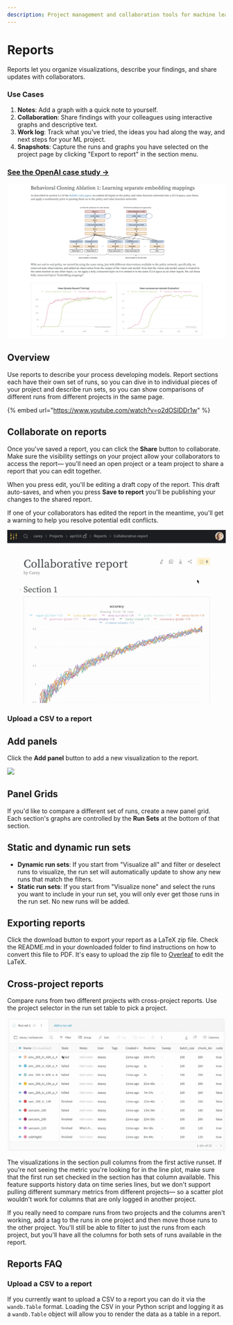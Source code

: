 ```yaml
---
description: Project management and collaboration tools for machine learning projects
---
```


# Reports

Reports let you organize visualizations, describe your findings, and share updates with collaborators.

### Use Cases

1. **Notes**: Add a graph with a quick note to yourself.
2. **Collaboration**: Share findings with your colleagues using interactive graphs and descriptive text.
3. **Work log**: Track what you've tried, the ideas you had along the way, and next steps for your ML project.
4. **Snapshots**: Capture the runs and graphs you have selected on the project page by clicking "Export to report" in the section menu.

### [See the OpenAI case study →](https://bit.ly/wandb-learning-dexterity)

![](.gitbook/assets/screen-shot-2020-06-25-at-1.30.50-am.png)

## Overview

Use reports to describe your process developing models. Report sections each have their own set of runs, so you can dive in to individual pieces of your project and describe run sets, so you can show comparisons of different runs from different projects in the same page. 

{% embed url="https://www.youtube.com/watch?v=o2dOSIDDr1w" %}

## Collaborate on reports

Once you've saved a report, you can click the **Share** button to collaborate. Make sure the visibility settings on your project allow your collaborators to access the report— you'll need an open project or a team project to share a report that you can edit together.

When you press edit, you'll be editing a draft copy of the report. This draft auto-saves, and when you press **Save to report** you'll be publishing your changes to the shared report.

If one of your collaborators has edited the report in the meantime, you'll get a warning to help you resolve potential edit conflicts.

![](.gitbook/assets/collaborative-reports.gif)

### Upload a CSV to a report 

## Add panels

Click the **Add panel** button to add a new visualization to the report.

![](https://downloads.intercomcdn.com/i/o/142935595/d1422f30460a39b8b4868885/image.png)

## Panel Grids

If you'd like to compare a different set of runs, create a new panel grid. Each section's graphs are controlled by the **Run Sets** at the bottom of that section.

## Static and dynamic run sets

* **Dynamic run sets**: If you start from "Visualize all" and filter or deselect runs to visualize, the run set will automatically update to show any new runs that match the filters.
* **Static run sets**: If you start from "Visualize none" and select the runs you want to include in your run set, you will only ever get those runs in the run set. No new runs will be added.

## Exporting reports

Click the download button to export your report as a LaTeX zip file. Check the README.md in your downloaded folder to find instructions on how to convert this file to PDF. It's easy to upload the zip file to [Overleaf](https://www.overleaf.com/) to edit the LaTeX.

## Cross-project reports

Compare runs from two different projects with cross-project reports. Use the project selector in the run set table to pick a project.

![](.gitbook/assets/how-to-pick-a-different-project-to-draw-runs-from.gif)

The visualizations in the section pull columns from the first active runset. If you're not seeing the metric you're looking for in the line plot, make sure that the first run set checked in the section has that column available. This feature supports history data on time series lines, but we don't support pulling different summary metrics from different projects— so a scatter plot wouldn't work for columns that are only logged in another project.

If you really need to compare runs from two projects and the columns aren't working, add a tag to the runs in one project and then move those runs to the other project. You'll still be able to filter to just the runs from each project, but you'll have all the columns for both sets of runs available in the report.

## Reports FAQ

### Upload a CSV to a report 

If you currently want to upload a CSV to a report you can do it via the `wandb.Table` format. Loading the CSV in your Python script and logging it as a `wandb.Table` object will allow you to render the data as a table in a report.

